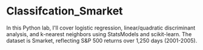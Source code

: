 # Classifcation_Smarket
In this Python lab, I'll cover logistic regression, linear/quadratic discriminant analysis, and k-nearest neighbors using StatsModels and scikit-learn. The dataset is Smarket, reflecting S&amp;P 500 returns over 1,250 days (2001-2005).
